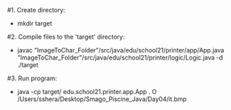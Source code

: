 #1. Create directory:
- mkdir target

#2. Compile files to the 'target' directory:
- javac "ImageToChar_Folder"/src/java/edu/school21/printer/app/App.java  "ImageToChar_Folder"/src/java/edu/school21/printer/logic/Logic.java -d ./target

#3. Run program:
- java -cp target/ edu.school21.printer.app.App . O  /Users/sshera/Desktop/Smago_Piscine_Java/Day04/it.bmp
